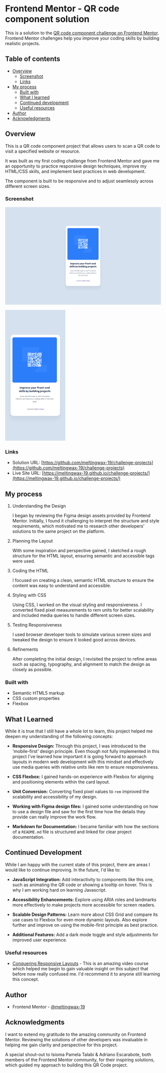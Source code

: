 # Frontend Mentor - QR code component solution

This is a solution to the [QR code component challenge on Frontend Mentor](https://www.frontendmentor.io/challenges/qr-code-component-iux_sIO_H). Frontend Mentor challenges help you improve your coding skills by building realistic projects.

## Table of contents

- [Overview](#overview)
  - [Screenshot](#screenshot)
  - [Links](#links)
- [My process](#my-process)
  - [Built with](#built-with)
  - [What I learned](#what-i-learned)
  - [Continued development](#continued-development)
  - [Useful resources](#useful-resources)
- [Author](#author)
- [Acknowledgments](#acknowledgments)

## Overview

This is a QR code component project that allows users to scan a QR code to visit a specified website or resource.

It was built as my first coding challenge from Frontend Mentor and gave me an opportunity to practice responsive design techniques, improve my HTML/CSS skills, and implement best practices in web development.

The component is built to be responsive and to adjust seamlessly across different screen sizes.

### Screenshot

![](./solution-screenshot-desktop.png)

![](./solution-screenshot-mobile.png)

### Links

- Solution URL: [https://github.com/meltingwax-19/challenge-projects](https://github.com/meltingwax-19/challenge-projects)
- Live Site URL: [https://meltingwax-19.github.io/challenge-projects/](https://meltingwax-19.github.io/challenge-projects/)

## My process

1.  Understanding the Design

    I began by reviewing the Figma design assets provided by Frontend Mentor. Initially, I found it challenging to interpret the structure and style requirements, which motivated me to research other developers' solutions to the same project on the platform.

2.  Planning the Layout

    With some inspiration and perspective gained, I sketched a rough structure for the HTML layout, ensuring semantic and accessible tags were used.

3.  Coding the HTML

    I focused on creating a clean, semantic HTML structure to ensure the content was easy to understand and accessible.

4.  Styling with CSS

    Using CSS, I worked on the visual styling and responsiveness. I converted fixed pixel measurements to rem units for better scalability and included media queries to handle different screen sizes.

5.  Testing Responsiveness

    I used browser developer tools to simulate various screen sizes and tweaked the design to ensure it looked good across devices.

6.  Refinements

    After completing the initial design, I revisited the project to refine areas such as spacing, typography, and alignment to match the design as closely as possible.

### Built with

- Semantic HTML5 markup
- CSS custom properties
- Flexbox


## What I Learned

While it is true that I still have a whole lot to learn, this project helped me deepen my understanding of the following concepts:

- **Responsive Design:** Through this project, I was introduced to the 'mobile-first' design principle. Even though not fully implemented in this project I've learned how important it is going forward to approach layouts in modern web development with this mindset and effectively use media queries with relative units like rem to ensure responsiveness.

- **CSS Flexbox:** I gained hands-on experience with Flexbox for aligning and positioning elements within the card layout.

- **Unit Conversion:** Converting fixed pixel values to `rem` improved the scalability and accessibility of my design.

- **Working with Figma design files:** I gained some understanding on how to use a design file and saw for the first time how the details they provide can really improve the work flow.

- **Markdown for Documentation:** I became familiar with how the sections of a `README.md` file is structured and linked for clear project documentation.

## Continued Development

While I am happy with the current state of this project, there are areas I would like to continue improving. In the future, I'd like to:

- **JavaScript Integration:** Add interactivity to components like this one, such as animating the QR code or showing a tooltip on hover. This is why I am working hard on learning Javascript.

- **Accessibility Enhancements:** Explore using ARIA roles and landmarks more effectively to make projects more accessible for screen readers.

- **Scalable Design Patterns:** Learn more about CSS Grid and compare its use cases to Flexbox for even more dynamic layouts. Also explore further and improve on using the mobile-first principle as best practice.

- **Additional Features:** Add a dark mode toggle and style adjustments for improved user experience.

### Useful resources

- [Conquering Responsive Layouts](https://courses.kevinpowell.co/conquering-responsive-layouts) - This is an amazing video course which helped me begin to gain valuable insight on this subject that before now really confused me. I'd recommend it to anyone still learning this concept.

## Author

- Frontend Mentor - [@meltingwax-19](https://www.frontendmentor.io/profile/meltingwax-19)

## Acknowledgments

I want to extend my gratitude to the amazing community on Frontend Mentor. Reviewing the solutions of other developers was invaluable in helping me gain clarity and perspective for this project.

A special shout-out to Isioma Pamela Talabi & Adriano Escarabote, both members of the Frontend Mentor community, for their inspiring solutions, which guided my approach to building this QR Code project.